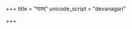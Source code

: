+++
title = "गारम्"
unicode_script = "devanagari"

+++
<div class="js_include" url="/vedAH_sAma/paravastu-saama/devaH/indraH/gAram/"  newLevelForH1="1" includeTitle="false"> </div>